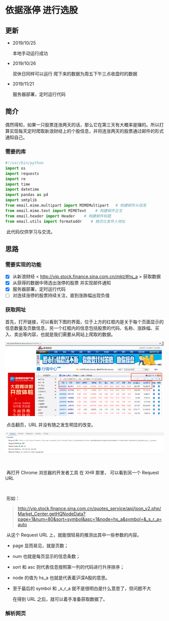 # 依据涨停 进行选股

## 更新

- 2019/10/25 </br>

  本地手动运行成功 </br>

- 2019/10/26 </br>

  双休日同样可以运行 爬下来的数据为周五下午三点收盘时的数据 </br>

- 2019/11/21 </br>

  服务器部署，定时运行代码

  
  
  


## 简介

​		偶然得知，如果一只股票连涨两天的话，那么它在第三天有大概率是赚的。所以打算实现每天定时爬取新浪财经上的个股信息，并将连涨两天的股票通过邮件的形式通知自己。

### 需要的库

```python
#!/usr/bin/python
import os
import requests
import re
import time
import datetime
import pandas as pd
import smtplib
from email.mime.multipart import MIMEMultipart   # 构建邮件头信息
from email.mime.text import MIMEText    # 构建邮件正文
from email.header import Header    # 构建邮件标题
from email.utils import formataddr    # 格式化发件人地址
```

​		此代码仅供学习与交流。

## 思路

### 需要实现的功能

- [x] 从新浪财经 < http://vip.stock.finance.sina.com.cn/mkt/#hs_a > 获取数据
- [x] 从获得的数据中筛选出涨停的股票 并实现邮件通知
- [x] 服务器部署，定时运行代码
- [ ] 对连续涨停的股票持续关注，直到涨跌幅出现负值

### 获取网址

​		首先，打开链接，可以看到下图的界面，位于上方的红框内是关于每个页面显示的信息数量及页数信息，另一个红框内的信息包括股票的代码、名称、涨跌幅、买入、卖出等内容，也就是我们需要从网站上爬取的数据。</br>

![website_1](/pic/website_1.png)

​		点击翻页，URL 并没有随之发生明显的改变。

![website_2](/pic/website_2.png)

</br>

​		再打开 Chrome 浏览器的开发者工具 在 XHR 那里， 可以看到另一个 Request URL</br>

</br>

​		形如： 

> http://vip.stock.finance.sina.com.cn/quotes_service/api/json_v2.php/Market_Center.getHQNodeData?page=1&num=80&sort=symbol&asc=1&node=hs_a&symbol=&_s_r_a=auto 

​		从这个 Request URL 上，就能很轻易的推测出其中一些参数的内容。</br>

- page 显而易见，就是页数；

- num 也就是每页显示的信息条数；

- sort 和 asc 则代表信息按照第一列的代码进行升序排序；

- node 的值为 hs_a 也就是代表着沪深A股的意思。

- 至于最后的 symbol 和  _s_r_a 就不是很明白是什么意思了，但问题不大</br>

  在得到 URL 之后，就可以着手准备获取数据了。

  

### 解析网页

